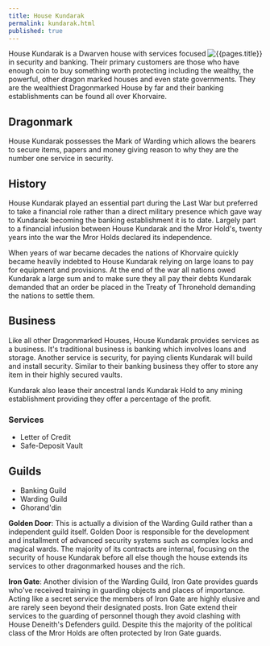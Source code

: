 ```yaml
---
title: House Kundarak 
permalink: kundarak.html
published: true
---
```


<img src='images/houses/{{page.title}}.jpg' alt='{{pages.title}}' style="float:right">

House Kundarak is a Dwarven house with services focused in security and banking. Their primary customers are those who have enough coin to buy something worth protecting including the wealthy, the powerful, other dragon marked houses and even state governments. They are the wealthiest Dragonmarked House by far and their banking establishments can be found all over Khorvaire. 

## Dragonmark
House Kundarak possesses the Mark of Warding which allows the bearers to secure items, papers and money giving reason to why they are the number one service in security.

## History
House Kundarak played an essential part during the Last War but preferred to take a financial role rather than a direct military presence which gave way to Kundarak becoming the banking establishment it is to date. Largely part to a financial infusion between House Kundarak and the Mror Hold's, twenty years into the war the Mror Holds declared its independence.

When years of war became decades the nations of Khorvaire quickly became heavily indebted to House Kundarak relying on large loans to pay for equipment and provisions. At the end of the war all nations owed Kundarak a large sum and to make sure they all pay their debts Kundarak demanded that an order be placed in the Treaty of Thronehold demanding the nations to settle them.    

## Business
Like all other Dragonmarked Houses, House Kundarak provides services as a business. It's traditional business is banking which involves loans and storage. Another service is security, for paying clients Kundarak will build and install security. Similar to their banking business they offer to store any item in their highly secured vaults.

Kundarak also lease their ancestral lands Kundarak Hold to any mining establishment providing they offer a percentage of the profit.

### Services
- Letter of Credit
- Safe-Deposit Vault

## Guilds
- Banking Guild
- Warding Guild
- Ghorand'din

**Golden Door**: This is actually a division of the Warding Guild rather than a independent guild itself. Golden Door is responsible for the development and installment of advanced security systems such as complex locks and magical wards. The majority of its contracts are internal, focusing on the security of house Kundarak before all else though the house extends its services to other dragonmarked houses and the rich.

**Iron Gate**: Another division of the Warding Guild, Iron Gate provides guards who've received training in guarding objects and places of importance. Acting like a secret service the members of Iron Gate are highly elusive and are rarely seen beyond their designated posts. Iron Gate extend their services to the guarding of personnel though they avoid clashing with House Deneith's Defenders guild. Despite this the majority of the political class of the Mror Holds are often protected by Iron Gate guards. 